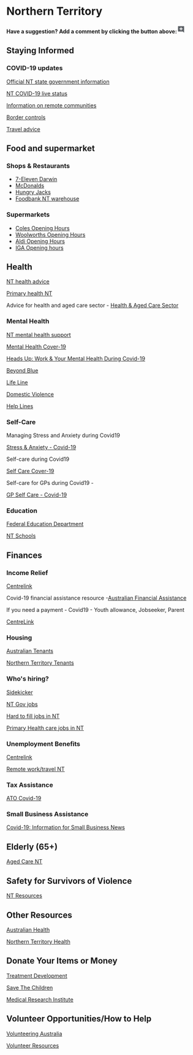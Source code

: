 # Northern Territory

**Have a suggestion? Add a comment by clicking the button above:**![](../.gitbook/assets/0%20%284%29.png)

## Staying Informed

### COVID-19 updates

[Official NT state government information](https://coronavirus.nt.gov.au/)

[NT COVID-19 live status](https://coronavirus.nt.gov.au/current-status)

[Information on remote communities](https://coronavirus.nt.gov.au/community-advice/remote-communities)

[Border controls](https://coronavirus.nt.gov.au/community-advice/border-controls)

[Travel advice](https://coronavirus.nt.gov.au/travel)

## Food and supermarket

### Shops & Restaurants

* [7-Eleven Darwin](https://www.7eleven.com.au/stores)
* [McDonalds](https://mcdonalds.com.au/store/darwin-central-nt)
* [Hungry Jacks](https://www.hungryjacks.com.au/find-us/smith-street)
* [Foodbank NT warehouse](https://www.foodbank.org.au/NT/foodbank-nt-warehouse/?state=nt)

### Supermarkets

* [Coles Opening Hours](https://www.coles.com.au/store-locator)
* [Woolworths Opening Hours](https://www.woolworths.com.au/shop/storelocator)
* [Aldi Opening Hours](https://www.aldi.com.au/en/shopping-at-aldi/store-locations-and-opening-hours/)
* [IGA Opening hours](https://www.iga.com.au/stores/#view=storelocator)

## Health

[NT health advice](https://health.nt.gov.au/health-alerts)

[Primary health NT](https://www.ntphn.org.au/)

Advice for health and aged care sector - [Health & Aged Care Sector](https://www.health.gov.au/news/health-alerts/novel-coronavirus-2019-ncov-health-alert/coronavirus-covid-19-advice-for-the-health-and-aged-care-sector)

### Mental Health

[NT mental health support](https://nt.gov.au/wellbeing/mental-health)

[Mental Health Cover-19](https://www.phoenixaustralia.org/coronavirus-covid-19/)

[Heads Up: Work & Your Mental Health During Covid-19](https://www.headsup.org.au/your-mental-health/work-and-your-mental-health-during-the-coronavirus-outbreak?fbclid=IwAR3U2c0c9u7gJUYTu0naeDoKC9vT2luyinfD2Sg0cl96-Yl-Pk8fQnt8Jf8)

[Beyond Blue](https://www.beyondblue.org.au/)

[Life Line](https://www.lifeline.org.au/)

[Domestic Violence](http://whiteribbon.org.au/)

[Help Lines](https://www.qld.gov.au/community/getting-support-health-social-issue/support-victims-abuse/domestic-family-violence/helplines)

### Self-Care

Managing Stress and Anxiety during Covid19

[Stress & Anxiety - Covid-19](https://services.unimelb.edu.au/counsel/resources/wellbeing/coronavirus-covid-19-managing-stress-and-anxiety)

Self-care during Covid19

[Self Care Cover-19](https://www.orygen.org.au/About/Responding-to-the-COVID-19-outbreak/For-young-people-and-families/Self-care-during-the-COVID-19-outbreak)

Self-care for GPs during Covid19 -

[GP Self Care - Covid-19](https://westvicphn.com.au/about-us/latest-news/self-care-for-gps-in-the-time-of-covid-19/)

### Education

[Federal Education Department](https://www.education.gov.au/)

[NT Schools](https://education.nt.gov.au/)

## Finances

### Income Relief

[Centrelink](https://www.centrelink.gov.au/)

Covid-19 financial assistance resource -[Australian Financial Assistance](https://moneysmart.gov.au/covid-19-financial-assistance)

If you need a payment - Covid19 - Youth allowance, Jobseeker, Parent

[CentreLink](https://www.servicesaustralia.gov.au/individuals/subjects/affected-coronavirus-covid-19/if-you-need-payment-coronavirus-covid-19)

### Housing

[Australian Tenants](https://www.tenants.org.au/blog/renting-and-covid-19-information)

[Northern Territory Tenants](https://nt.gov.au/property/renters/renters-your-rights-and-responsibilities)

### Who's hiring?

[Sidekicker](https://sidekicker.com/au/covid-19-initiatives/)

[NT Gov jobs](https://jobs.nt.gov.au/)

[Hard to fill jobs in NT](https://nt.gov.au/employ/for-employers-in-nt/skills-existing-and-needed/hard-to-fill-jobs-in-the-nt)

[Primary Health care jobs in NT](https://www.ntphn.org.au/)

### Unemployment Benefits

[Centrelink](https://www.centrelink.gov.au/)

[Remote work/travel NT](https://coronavirus.nt.gov.au/community-advice/remote-work-and-travel)

### Tax Assistance

[ATO Covid-19](https://www.ato.gov.au/individuals/dealing-with-disasters/in-detail/specific-disasters/covid-19/)

### Small Business Assistance

[Covid-19: Information for Small Business News](http://www.ato.gov.au/)

## Elderly \(65+\)

[Aged Care NT](https://nt.gov.au/wellbeing/health-subsidies-support-and-home-visits/aged-care-services)

## Safety for Survivors of Violence

 [NT Resources](https://nt.gov.au/law/crime/domestic-and-family-violence/get-help-for-domestic-and-family-violence)

## Other Resources

[Australian Health](https://www.health.gov.au/resources/collections/novel-coronavirus-2019-ncov-resources)

[Northern Territory Health](https://health.nt.gov.au/)

## Donate Your Items or Money

[Treatment Development](https://www.rbwhfoundation.com.au/coronavirus-action-fund/)

[Save The Children](https://www.savethechildren.org.au/donate/more-ways-to-give/current-appeals/covid-19-crisis)

[Medical Research Institute](https://www.qimrberghofer.edu.au/coronavirus-donate/)

## Volunteer Opportunities/How to Help

[Volunteering Australia](https://www.volunteeringaustralia.org/volunteering-and-covid-19/#/)

[Volunteer Resources](https://www.volunteer.com.au/covid-19-update)

